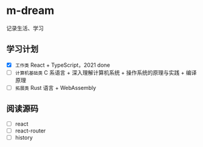 # m-dream

记录生活、学习

## 学习计划

- [x] `工作类` React + TypeScript，2021 done
- [ ] `计算机基础类` C 系语言 + 深入理解计算机系统 + 操作系统的原理与实践 + 编译原理
- [ ] `拓展类` Rust 语言 + WebAssembly

## 阅读源码

- [ ] react
- [ ] react-router
- [ ] history
